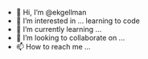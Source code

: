 - 👋 Hi, I’m @ekgellman
- 👀 I’m interested in ... learning to code
- 🌱 I’m currently learning ...
- 💞️ I’m looking to collaborate on ...
- 📫 How to reach me ...

<!---
ekgellman/ekgellman is a ✨ special ✨ repository because its `README.md` (this file) appears on your GitHub profile.
You can click the Preview link to take a look at your changes.
--->
